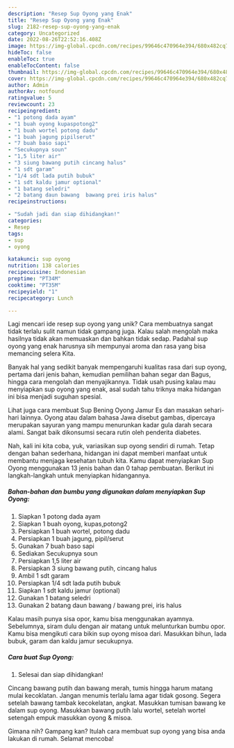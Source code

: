 ```yaml
---
description: "Resep Sup Oyong yang Enak"
title: "Resep Sup Oyong yang Enak"
slug: 2182-resep-sup-oyong-yang-enak
category: Uncategorized
date: 2022-08-26T22:52:16.408Z
image: https://img-global.cpcdn.com/recipes/99646c470964e394/680x482cq70/sup-oyong-foto-resep-utama.jpg
hideToc: false
enableToc: true
enableTocContent: false
thumbnail: https://img-global.cpcdn.com/recipes/99646c470964e394/680x482cq70/sup-oyong-foto-resep-utama.jpg
cover: https://img-global.cpcdn.com/recipes/99646c470964e394/680x482cq70/sup-oyong-foto-resep-utama.jpg
author: Admin
authorAv: notfound
ratingvalue: 5
reviewcount: 23
recipeingredient:
- "1 potong dada ayam"
- "1 buah oyong kupaspotong2"
- "1 buah wortel potong dadu"
- "1 buah jagung pipilserut"
- "7 buah baso sapi"
- "Secukupnya soun"
- "1,5 liter air"
- "3 siung bawang putih cincang halus"
- "1 sdt garam"
- "1/4 sdt lada putih bubuk"
- "1 sdt kaldu jamur optional"
- "1 batang seledri"
- "2 batang daun bawang  bawang prei iris halus"
recipeinstructions:

- "Sudah jadi dan siap dihidangkan!"
categories:
- Resep
tags:
- sup
- oyong

katakunci: sup oyong 
nutrition: 138 calories
recipecuisine: Indonesian
preptime: "PT34M"
cooktime: "PT35M"
recipeyield: "1"
recipecategory: Lunch

---
```





Lagi mencari ide resep sup oyong yang unik? Cara membuatnya sangat tidak terlalu sulit namun tidak gampang juga. Kalau salah mengolah maka hasilnya tidak akan memuaskan dan bahkan tidak sedap. Padahal sup oyong yang enak harusnya sih mempunyai aroma dan rasa yang bisa memancing selera Kita.





Banyak hal yang sedikit banyak mempengaruhi kualitas rasa dari sup oyong, pertama dari jenis bahan, kemudian pemilihan bahan segar dan Bagus, hingga cara mengolah dan menyajikannya. Tidak usah pusing kalau mau menyiapkan sup oyong yang enak,      asal sudah tahu triknya maka hidangan ini bisa menjadi suguhan spesial.














Lihat juga cara membuat Sup Bening Oyong Jamur Es dan masakan sehari-hari lainnya. Oyong atau dalam bahasa Jawa disebut gambas, dipercaya merupakan sayuran yang mampu menurunkan kadar gula darah secara alami. Sangat baik dikonsumsi secara rutin oleh penderita diabetes.






Nah, kali ini kita coba, yuk, variasikan sup oyong sendiri di rumah. Tetap dengan bahan sederhana, hidangan ini dapat memberi manfaat untuk membantu menjaga kesehatan tubuh kita. Kamu dapat menyiapkan Sup Oyong menggunakan 13 jenis bahan dan 0 tahap pembuatan. Berikut ini langkah-langkah untuk menyiapkan hidangannya.

<!--inarticleads1-->

##### Bahan-bahan dan bumbu yang digunakan dalam menyiapkan Sup Oyong:

1. Siapkan 1 potong dada ayam
1. Siapkan 1 buah oyong, kupas,potong2
1. Persiapkan 1 buah wortel, potong dadu
1. Persiapkan 1 buah jagung, pipil/serut
1. Gunakan 7 buah baso sapi
1. Sediakan Secukupnya soun
1. Persiapkan 1,5 liter air
1. Persiapkan 3 siung bawang putih, cincang halus
1. Ambil 1 sdt garam
1. Persiapkan 1/4 sdt lada putih bubuk
1. Siapkan 1 sdt kaldu jamur (optional)
1. Gunakan 1 batang seledri
1. Gunakan 2 batang daun bawang / bawang prei, iris halus


Kalau masih punya sisa opor, kamu bisa menggunakan ayamnya. Sebelumnya, siram dulu dengan air matang untuk melunturkan bumbu opor. Kamu bisa mengikuti cara bikin sup oyong misoa dari. Masukkan bihun, lada bubuk, garam dan kaldu jamur secukupnya. 

<!--inarticleads2-->

##### Cara buat Sup Oyong:


1. Selesai dan siap dihidangkan!

Cincang bawang putih dan bawang merah, tumis hingga harum matang mulai kecoklatan. Jangan menumis terlalu lama agar tidak gosong. Segera setelah bawang tambak kecokelatan, angkat. Masukkan tumisan bawang ke dalam sup oyong. Masukkan bawang putih lalu wortel, setelah wortel setengah empuk masukkan oyong &amp; misoa. 

Gimana nih? Gampang kan? Itulah cara membuat sup oyong yang bisa anda lakukan di rumah. Selamat mencoba!
